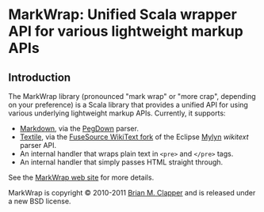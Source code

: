 MarkWrap: Unified Scala wrapper API for various lightweight markup APIs
=======================================================================

## Introduction

The MarkWrap library (pronounced "mark wrap" or "more crap", depending on
your preference) is a Scala library that provides a unified API for using
various underlying lightweight markup APIs. Currently, it supports:

* [Markdown][], via the [PegDown][] parser.
* [Textile][], via the [FuseSource WikiText fork][] of the Eclipse
  [Mylyn][] *wikitext* parser API.
* An internal handler that wraps plain text in `<pre>` and `</pre>` tags.
* An internal handler that simply passes HTML straight through.

See the [MarkWrap web site][] for more details.

[PegDown]: http://pegdown.org
[Markdown]: http://daringfireball.net/projects/markdown/
[Textile]: http://textile.thresholdstate.com/
[Mylyn]: http://www.eclipse.org/mylyn/
[FuseSource WikiText fork]: https://github.com/fusesource/wikitext
[MarkWrap web site]: http://software.clapper.org/markwrap/

MarkWrap is copyright &copy; 2010-2011 [Brian M. Clapper][] and is released
under a new BSD license.

[Brian M. Clapper]: mailto:bmc@clapper.org
